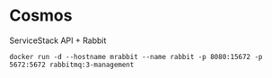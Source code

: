 # Cosmos
ServiceStack API + Rabbit

```
docker run -d --hostname mrabbit --name rabbit -p 8080:15672 -p 5672:5672 rabbitmq:3-management
```